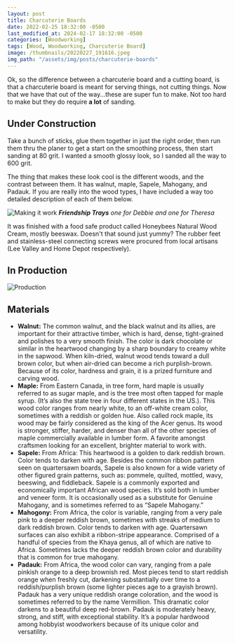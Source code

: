```yaml
---
layout: post
title: Charcuterie Boards
date: 2022-02-25 18:32:00 -0500
last_modified_at: 2024-02-17 18:32:00 -0500
categories: [Woodworking]
tags: [Wood, Woodworking, Charcuterie Board]
image: /thumbnails/20220227_191616.jpeg
img_path: "/assets/img/posts/charcuterie-boards"
---
```


Ok, so the difference between a charcuterie board and a cutting board, is that a charcuterie board is meant for serving things, not cutting things. Now that we have that out of the way...these are super fun to make. Not too hard to make but they do require **a lot** of sanding.

## Under Construction

Take a bunch of sticks, glue them together in just the right order, then run them thru the planer to get a start on the smoothing process, then start sanding at 80 grit. I wanted a smooth glossy look, so I sanded all the way to 600 grit.

The thing that makes these look cool is the different woods, and the contrast between them. It has walnut, maple, Sapele, Mahogany, and Padauk. If you are really into the wood types, I have included a way too detailed description of each of them below.

![Making it work][Construction]
_**Friendship Trays** one for Debbie and one for Theresa_

It was finished with a food safe product called Honeybees Natural Wood Cream, mostly beeswax. Doesn't that sound just yummy? The rubber feet and stainless-steel connecting screws were procured from local artisans (Lee Valley and Home Depot respectively).

## In Production

![Production][Production]

## Materials

- **Walnut:** The common walnut, and the black walnut and its allies, are important for their attractive timber, which is hard, dense, tight-grained and polishes to a very smooth finish. The color is dark chocolate or similar in the heartwood changing by a sharp boundary to creamy white in the sapwood. When kiln-dried, walnut wood tends toward a dull brown color, but when air-dried can become a rich purplish-brown. Because of its color, hardness and grain, it is a prized furniture and carving wood.
- **Maple:** From Eastern Canada, in tree form, hard maple is usually referred to as sugar maple, and is the tree most often tapped for maple syrup. (It’s also the state tree in four different states in the US.). This wood color ranges from nearly white, to an off-white cream color, sometimes with a reddish or golden hue. Also called rock maple, its wood may be fairly considered as the king of the Acer genus. Its wood is stronger, stiffer, harder, and denser than all of the other species of maple commercially available in lumber form. A favorite amongst craftsmen looking for an excellent, brighter material to work with.
- **Sapele:** From Africa: This heartwood is a golden to dark reddish brown. Color tends to darken with age. Besides the common ribbon pattern seen on quartersawn boards, Sapele is also known for a wide variety of other figured grain patterns, such as: pommele, quilted, mottled, wavy, beeswing, and fiddleback. Sapele is a commonly exported and economically important African wood species. It’s sold both in lumber and veneer form. It is occasionally used as a substitute for Genuine Mahogany, and is sometimes referred to as “Sapele Mahogany.”
- **Mahogony:** From Africa, the color is variable, ranging from a very pale pink to a deeper reddish brown, sometimes with streaks of medium to dark reddish brown. Color tends to darken with age. Quartersawn surfaces can also exhibit a ribbon-stripe appearance. Comprised of a handful of species from the Khaya genus, all of which are native to Africa. Sometimes lacks the deeper reddish brown color and durability that is common for true mahogany.
- **Padauk:** From Africa, the wood color can vary, ranging from a pale pinkish orange to a deep brownish red. Most pieces tend to start reddish orange when freshly cut, darkening substantially over time to a reddish/purplish brown (some lighter pieces age to a grayish brown).  
  Padauk has a very unique reddish orange coloration, and the wood is sometimes referred to by the name Vermillion. This dramatic color darkens to a beautiful deep red-brown. Padauk is moderately heavy, strong, and stiff, with exceptional stability. It’s a popular hardwood among hobbyist woodworkers because of its unique color and versatility.

[Construction]: 20220227_191600.jpeg
[Production]: IMG_0547.jpeg
